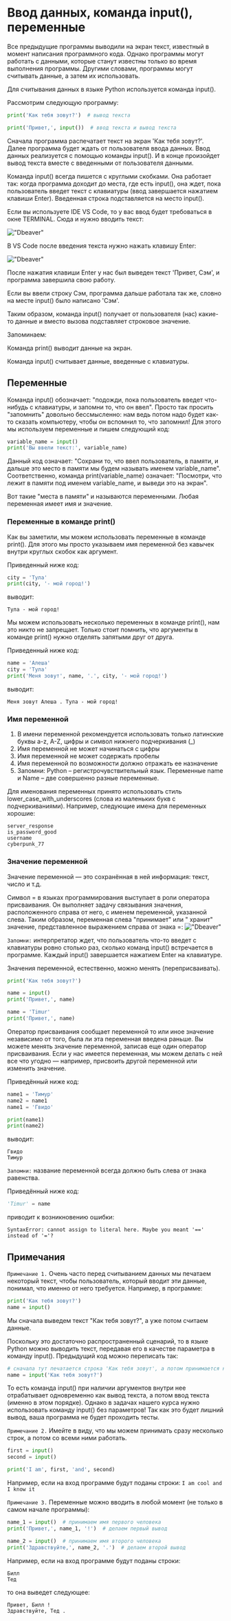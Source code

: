 # Ввод данных, команда input(), переменные

Все предыдущие программы выводили на экран текст, известный в момент написания программного кода. Однако программы могут
работать с данными, которые станут известны только во время выполнения программы. Другими словами, программы могут
считывать данные, а затем их использовать.

Для считывания данных в языке Python используется команда input().

Рассмотрим следующую программу:

```python
print('Как тебя зовут?')  # вывод текста

print('Привет,', input())  # ввод текста и вывод текста
```

Сначала программа распечатает текст на экран 'Как тебя зовут?'. Далее программа будет ждать от пользователя ввода
данных. Ввод данных реализуется с помощью команды input(). И в конце произойдет вывод текста вместе с введенными от
пользователя данными.

Команда input() всегда пишется с круглыми скобками. Она работает так: когда программа доходит до места, где есть
input(), она ждет, пока пользователь введет текст с клавиатуры (ввод завершается нажатием клавиши Enter). Введенная
строка подставляется на место input().

Если вы используете IDE VS Code, то у вас ввод будет требоваться в окне TERMINAL. Сюда и нужно вводить текст:

!["Dbeaver"](/stepic/beginers/1%20input_output/2_2/image3.png)

В VS Code после введения текста нужно нажать клавишу Enter:

!["Dbeaver"](/stepic/beginers/1%20input_output/2_2/image4.png)

После нажатия клавиши Enter у нас был выведен текст 'Привет, Сэм', и программа завершила свою работу.

Если вы ввели строку Сэм, программа дальше работала так же, словно на месте input() было написано 'Сэм'.

Таким образом, команда input() получает от пользователя (нас) какие-то данные и вместо вызова подставляет строковое
значение.

Запоминаем:

Команда print() выводит данные на экран.

Команда input() считывает данные, введенные с клавиатуры.

## Переменные

Команда input() обозначает: "подожди, пока пользователь введет что-нибудь с клавиатуры, и запомни то, что он ввел".
Просто так просить "запомнить" довольно бессмысленно: нам ведь потом надо будет как-то сказать компьютеру, чтобы он
вспомнил то, что запомнил! Для этого мы используем переменные и пишем следующий код:

```python
variable_name = input()
print('Вы ввели текст:', variable_name)
```

Данный код означает: "Сохрани то, что ввел пользователь, в памяти, и дальше это место в памяти мы будем называть именем
variable_name". Соответственно, команда print(variable_name) означает: "Посмотри, что лежит в памяти под именем
variable_name, и выведи это на экран".

Вот такие "места в памяти" и называются переменными. Любая переменная имеет имя и значение.

### Переменные в команде print()

Как вы заметили, мы можем использовать переменные в команде print(). Для этого мы просто указываем имя переменной без
кавычек внутри круглых скобок как аргумент.

Приведенный ниже код:

```python
city = 'Тула'
print(city, '- мой город!')
```

выводит:

```
Тула - мой город!
```

Мы можем использовать несколько переменных в команде print(), нам это никто не запрещает. Только стоит помнить, что
аргументы в команде print() нужно отделять запятыми друг от друга.

Приведенный ниже код:

```python
name = 'Алеша'
city = 'Тула'
print('Меня зовут', name, '.', city, '- мой город!')
```

выводит:

```
Меня зовут Алеша . Тула - мой город!
```

### Имя переменной

1. В имени переменной рекомендуется использовать только латинские буквы a-z, A-Z, цифры и символ нижнего
   подчеркивания (_)
2. Имя переменной не может начинаться с цифры
3. Имя переменной не может содержать пробелы
4. Имя переменной по возможности должно отражать ее назначение
5. Запомни: Python – регистрочувствительный язык. Переменные name и Name – две совершенно разные переменные.

Для именования переменных принято использовать стиль lower_case_with_underscores (слова из маленьких букв с
подчеркиваниями). Например, следующие имена для переменных хорошие:

```
server_response
is_password_good
username
cyberpunk_77
```

### Значение переменной

Значение переменной — это сохранённая в ней информация: текст, число и т.д.

Символ = в языках программирования выступает в роли оператора присваивания. Он выполняет задачу связывания значения,
расположенного справа от него, с именем переменной, указанной слева. Таким образом, переменная слева "принимает" или "
хранит" значение, представленное выражением справа от знака =:
!["Dbeaver"](/stepic/beginers/1%20input_output/2_2/image5.png)

```Запомни:``` интерпретатор ждет, что пользователь что-то введет с клавиатуры ровно столько раз, сколько команд input()
встречается в программе. Каждый input() завершается нажатием Enter на клавиатуре.

Значения переменной, естественно, можно менять (переприсваивать).

```python
print('Как тебя зовут?')

name = input()
print('Привет,', name)

name = 'Timur'
print('Привет,', name)
```

Оператор присваивания сообщает переменной то или иное значение независимо от того, была ли эта переменная введена
раньше. Вы можете менять значение переменной, записав еще один оператор присваивания. Если у нас имеется переменная, мы
можем делать с ней все что угодно — например, присвоить другой переменной или изменить значение.

Приведённый ниже код:

```python
name1 = 'Тимур'
name2 = name1
name1 = 'Гвидо'

print(name1)
print(name2)
```

выводит:

```
Гвидо
Тимур
```

```Запомни:``` название переменной всегда должно быть слева от знака равенства.

Приведённый ниже код:

```python
'Timur' = name
```

приводит к возникновению ошибки:

```SyntaxError: cannot assign to literal here. Maybe you meant '==' instead of '='?```

## Примечания

```Примечание 1.``` Очень часто перед считыванием данных мы печатаем некоторый текст, чтобы пользователь, который вводит
эти данные, понимал, что именно от него требуется. Например, в программе:

```python
print('Как тебя зовут?')
name = input()
```

Мы сначала выведем текст "Как тебя зовут?", а уже потом считаем данные.

Поскольку это достаточно распространенный сценарий, то в языке Python можно выводить текст, передавая его в качестве
параметра в команду input(). Предыдущий код можно переписать так:

```python
# сначала тут печатается строка 'Как тебя зовут', а потом принимается на вход имя
name = input('Как тебя зовут?')
```

То есть команда input() при наличии аргументов внутри нее отрабатывает одновременно как вывод текста, а потом ввод
текста (именно в этом порядке). Однако в задачах нашего курса нужно использовать команду input() без параметров! Так как
это будет лишний вывод, ваша программа не будет проходить тесты.

`Примечание 2.` Имейте в виду, что мы можем принимать сразу несколько строк, а потом со всеми ними работать.

```python
first = input()
second = input()

print('I am', first, 'and', second)
```

Например, если на вход программе будут поданы строки: `I am cool and I know it`

`Примечание 3.` Переменные можно вводить в любой момент (не только в самом начале программы):

```python
name_1 = input()  # принимаем имя первого человека
print('Привет,', name_1, '!')  # делаем первый вывод

name_2 = input()  # принимаем имя второго человека
print('Здравствуйте,', name_2, '.')  # делаем второй вывод
```

Например, если на вход программе будут поданы строки:

```
Билл
Тед
```

то она выведет следующее:

```
Привет, Билл !
Здравствуйте, Тед .
```
